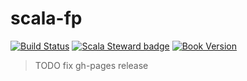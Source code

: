 # scala-fp

[![Build Status][build-image]][build-url]
[![Scala Steward badge][scala-steward-image]][scala-steward-url]
[![Book Version][tag-image]][tag-url]

<!--
[build-image]: https://img.shields.io/travis/niqdev/scala-fp.svg?style=popout-square
[build-url]: https://travis-ci.org/niqdev/scala-fp
-->
[build-image]: https://img.shields.io/github/workflow/status/niqdev/scala-fp/CI?style=flat-square
[build-url]: https://github.com/niqdev/scala-fp/actions/workflows/ci.yml
[scala-steward-image]: https://img.shields.io/badge/Scala_Steward-helping-blue.svg?style=popout-square&logo=data:image/png;base64,iVBORw0KGgoAAAANSUhEUgAAAA4AAAAQCAMAAAARSr4IAAAAVFBMVEUAAACHjojlOy5NWlrKzcYRKjGFjIbp293YycuLa3pYY2LSqql4f3pCUFTgSjNodYRmcXUsPD/NTTbjRS+2jomhgnzNc223cGvZS0HaSD0XLjbaSjElhIr+AAAAAXRSTlMAQObYZgAAAHlJREFUCNdNyosOwyAIhWHAQS1Vt7a77/3fcxxdmv0xwmckutAR1nkm4ggbyEcg/wWmlGLDAA3oL50xi6fk5ffZ3E2E3QfZDCcCN2YtbEWZt+Drc6u6rlqv7Uk0LdKqqr5rk2UCRXOk0vmQKGfc94nOJyQjouF9H/wCc9gECEYfONoAAAAASUVORK5CYII=
[scala-steward-url]: https://scala-steward.org
[tag-image]: https://img.shields.io/github/tag/niqdev/scala-fp.svg?style=popout-square&color=orange&label=book-version
[tag-url]: https://niqdev.github.io/scala-fp

> TODO fix gh-pages release
